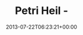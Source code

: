 ---
retweeted: false
source: <a href="https://chat.yakshed.org" rel="nofollow">chat.yakshed.org</a>
entities:
  hashtags: []
  symbols: []
  user_mentions: []
  urls:
  - url: http://t.co/i5WiPbydiO
    expanded_url: http://www.polizei.sachsen.de/de/MI_2013_22847.htm
    display_url: polizei.sachsen.de/de/MI_2013_228…
    indices:
    - '13'
    - '35'
display_text_range:
- '0'
- '35'
favorite_count: '0'
id_str: '359196950677037057'
truncated: false
retweet_count: '0'
id: '359196950677037057'
possibly_sensitive: false
created_at: Mon Jul 22 06:23:21 +0000 2013
favorited: false
full_text: Petri Heil -
lang: in
quote_url: http://www.polizei.sachsen.de/de/MI_2013_22847.htm
tags:
- pesos:twitter
date: '2013-07-22T06:23:21+00:00'
src: https://twitter.com/bascht/status/359196950677037057
original_url: https://twitter.com/bascht/status/359196950677037057
type: twitter_tweet
text: Petri Heil -
title: Petri Heil -

---